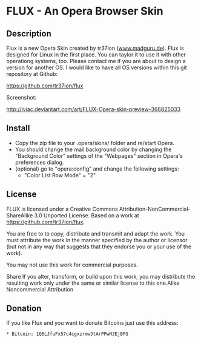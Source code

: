 # FLUX - An Opera Browser Skin

## Description
Flux is a new Opera Skin created by tr37ion (www.madguru.de). Flux is
designed for Linux in the first place. You can taylor it to use it
with other operationg systems, too. Please contact me if you are about
to design a version for another OS. I would like to have all OS
versions within this git repository at Github:

https://github.com/tr37ion/flux

Screenshot:

http://iviac.deviantart.com/art/FLUX-Opera-skin-preview-366825033

## Install
 * Copy the zip file to your .opera/skins/ folder and re/start Opera.
 * You should change the mail background color by changing the
   "Background Color" settings of the "Webpages" section in Opera's
   preferences dialog.
 * (optional) go to "opera:config" and change the following settings:
   - "Color List Row Mode" = "2"

## License
FLUX is licensed under a Creative Commons
Attribution-NonCommercial-ShareAlike 3.0 Unported License.
Based on a work at https://github.com/tr37ion/flux.

You are free to to copy, distribute and transmit and adapt the work.
You must attribute the work in the manner specified by the author or
licensor (but not in any way that suggests that they endorse you or
your use of the work). 

You may not use this work for commercial purposes. 

Share  If you alter, transform, or build upon this work, you may
distribute the resulting work only under the same or similar license to
this one.Alike Noncommercial Attribution 

## Donation
If you like Flux and you want to donate Bitcoins just use this address:

    * Bitcoin: 1Q6LJfuFx57c4cgxzrmwJtArPPwHJEjBFG
